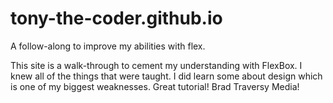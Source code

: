 # tony-the-coder.github.io
A follow-along to improve my abilities with flex. 

This site is a walk-through to cement my understanding with FlexBox. I knew all of the things that were taught. I did learn some about design which is one of my biggest weaknesses. 
Great tutorial! Brad Traversy Media!

